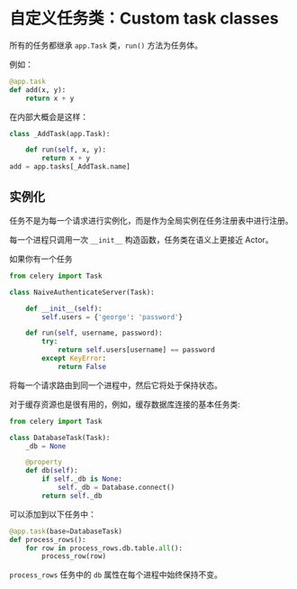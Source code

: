 # 自定义任务类：Custom task classes

所有的任务都继承 `app.Task` 类，`run()` 方法为任务体。

例如：

```python
@app.task
def add(x, y):
    return x + y
```

在内部大概会是这样：

```python
class _AddTask(app.Task):

    def run(self, x, y):
        return x + y
add = app.tasks[_AddTask.name]
```

## 实例化

任务不是为每一个请求进行实例化，而是作为全局实例在任务注册表中进行注册。

每一个进程只调用一次 `__init__` 构造函数，任务类在语义上更接近 Actor。

如果你有一个任务

```python
from celery import Task

class NaiveAuthenticateServer(Task):

    def __init__(self):
        self.users = {'george': 'password'}

    def run(self, username, password):
        try:
            return self.users[username] == password
        except KeyError:
            return False
```

将每一个请求路由到同一个进程中，然后它将处于保持状态。

对于缓存资源也是很有用的，例如，缓存数据库连接的基本任务类:

```python
from celery import Task

class DatabaseTask(Task):
    _db = None

    @property
    def db(self):
        if self._db is None:
            self._db = Database.connect()
        return self._db
```

可以添加到以下任务中：

```python
@app.task(base=DatabaseTask)
def process_rows():
    for row in process_rows.db.table.all():
        process_row(row)
```

`process_rows` 任务中的 `db` 属性在每个进程中始终保持不变。

